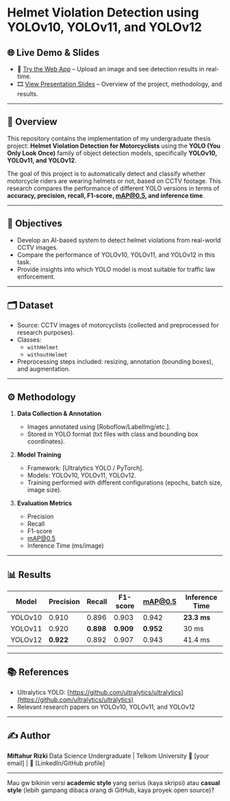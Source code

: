# Helmet Violation Detection using YOLOv10, YOLOv11, and YOLOv12  

## 🌐 Live Demo & Slides  
- 🔗 [Try the Web App](https://your-website-link.com) – Upload an image and see detection results in real-time.  
- 🎞️ [View Presentation Slides]([https://www.canva.com/your-canva-slide-link](https://www.canva.com/design/DAGwkFGjdl8/hmHpOYOtcLz0ney9ajUBWg/edit?utm_content=DAGwkFGjdl8&utm_campaign=designshare&utm_medium=link2&utm_source=sharebutton)) – Overview of the project, methodology, and results.  

---

## 📌 Overview  
This repository contains the implementation of my undergraduate thesis project: **Helmet Violation Detection for Motorcyclists** using the **YOLO (You Only Look Once)** family of object detection models, specifically **YOLOv10, YOLOv11, and YOLOv12**.  

The goal of this project is to automatically detect and classify whether motorcycle riders are wearing helmets or not, based on CCTV footage. This research compares the performance of different YOLO versions in terms of **accuracy, precision, recall, F1-score, mAP@0.5, and inference time**.  

---

## 🎯 Objectives  
- Develop an AI-based system to detect helmet violations from real-world CCTV images.  
- Compare the performance of YOLOv10, YOLOv11, and YOLOv12 in this task.  
- Provide insights into which YOLO model is most suitable for traffic law enforcement.  

---

## 🗂️ Dataset  
- Source: CCTV images of motorcyclists (collected and preprocessed for research purposes).  
- Classes:  
  - `withHelmet`  
  - `withoutHelmet`  
- Preprocessing steps included: resizing, annotation (bounding boxes), and augmentation.  

---

## ⚙️ Methodology  
1. **Data Collection & Annotation**  
   - Images annotated using [Roboflow/LabelImg/etc.].  
   - Stored in YOLO format (txt files with class and bounding box coordinates).  

2. **Model Training**  
   - Framework: [Ultralytics YOLO / PyTorch].  
   - Models: YOLOv10, YOLOv11, YOLOv12.  
   - Training performed with different configurations (epochs, batch size, image size).  

3. **Evaluation Metrics**  
   - Precision  
   - Recall  
   - F1-score  
   - mAP@0.5  
   - Inference Time (ms/image)  

---

## 📊 Results  

| Model   | Precision | Recall | F1-score | mAP@0.5 | Inference Time |
|---------|-----------|--------|----------|---------|----------------|
| YOLOv10 | 0.910     | 0.896  | 0.903    | 0.942   | **23.3 ms**    |
| YOLOv11 | 0.920     | **0.898** | **0.909** | **0.952** | 30 ms         |
| YOLOv12 | **0.922** | 0.892  | 0.907    | 0.943   | 41.4 ms        |

---

## 📚 References

* Ultralytics YOLO: [https://github.com/ultralytics/ultralytics](https://github.com/ultralytics/ultralytics)
* Relevant research papers on YOLOv10, YOLOv11, and YOLOv12

---

## ✍️ Author

**Miftahur Rizki**
Data Science Undergraduate | Telkom University
📧 [your email] | 🔗 [LinkedIn/GitHub profile]

---

Mau gw bikinin versi **academic style** yang serius (kaya skripsi) atau **casual style** (lebih gampang dibaca orang di GitHub, kaya proyek open source)?
